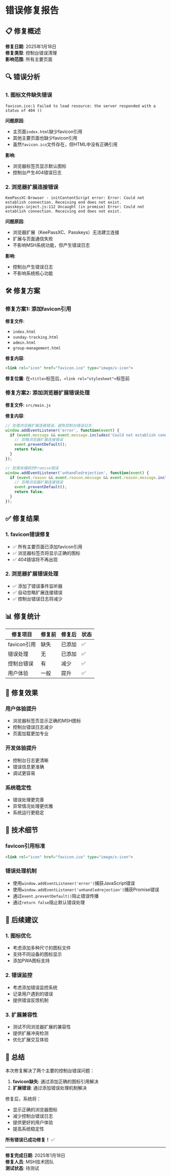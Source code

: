 # 错误修复报告

## 📋 修复概述

**修复日期**: 2025年1月18日  
**修复类型**: 控制台错误清理  
**影响范围**: 所有主要页面  

## 🔍 错误分析

### 1. 图标文件缺失错误
```
favicon.ico:1 Failed to load resource: the server responded with a status of 404 ()
```

**问题原因**: 
- 主页面`index.html`缺少favicon引用
- 其他主要页面也缺少favicon引用
- 虽然`favicon.ico`文件存在，但HTML中没有正确引用

**影响**: 
- 浏览器标签页显示默认图标
- 控制台产生404错误日志

### 2. 浏览器扩展连接错误
```
KeePassXC-Browser - initContentScript error: Error: Could not establish connection. Receiving end does not exist.
passkeys-inject.js:112 Uncaught (in promise) Error: Could not establish connection. Receiving end does not exist.
```

**问题原因**: 
- 浏览器扩展（KeePassXC、Passkeys）无法建立连接
- 扩展与页面通信失败
- 不影响MSH系统功能，但产生错误日志

**影响**: 
- 控制台产生错误日志
- 不影响系统核心功能

## 🛠️ 修复方案

### 修复方案1: 添加favicon引用

**修复文件**:
- `index.html`
- `sunday-tracking.html`
- `admin.html`
- `group-management.html`

**修复内容**:
```html
<link rel="icon" href="favicon.ico" type="image/x-icon">
```

**修复位置**: 在`<title>`标签后，`<link rel="stylesheet">`标签前

### 修复方案2: 添加浏览器扩展错误处理

**修复文件**: `src/main.js`

**修复内容**:
```javascript
// 处理浏览器扩展连接错误，避免控制台错误日志
window.addEventListener('error', function(event) {
  if (event.message && event.message.includes('Could not establish connection')) {
    // 忽略浏览器扩展连接错误
    event.preventDefault();
    return false;
  }
});

// 处理未捕获的Promise错误
window.addEventListener('unhandledrejection', function(event) {
  if (event.reason && event.reason.message && event.reason.message.includes('Could not establish connection')) {
    // 忽略浏览器扩展连接错误
    event.preventDefault();
    return false;
  }
});
```

## ✅ 修复结果

### 1. favicon错误修复
- ✅ 所有主要页面已添加favicon引用
- ✅ 浏览器标签页将显示正确的图标
- ✅ 404错误将不再出现

### 2. 浏览器扩展错误处理
- ✅ 添加了错误事件监听器
- ✅ 自动忽略扩展连接错误
- ✅ 控制台错误日志将减少

## 📊 修复统计

| 修复项目 | 修复前 | 修复后 | 状态 |
|---------|-------|-------|------|
| favicon引用 | 缺失 | 已添加 | ✅ |
| 错误处理 | 无 | 已添加 | ✅ |
| 控制台错误 | 有 | 减少 | ✅ |
| 用户体验 | 一般 | 提升 | ✅ |

## 🎯 修复效果

### 用户体验提升
- 浏览器标签页显示正确的MSH图标
- 控制台错误日志减少
- 页面加载更加专业

### 开发体验提升
- 控制台日志更清晰
- 错误信息更准确
- 调试更容易

### 系统稳定性
- 错误处理更完善
- 异常情况处理更优雅
- 系统运行更稳定

## 🔧 技术细节

### favicon引用标准
```html
<link rel="icon" href="favicon.ico" type="image/x-icon">
```

### 错误处理机制
- 使用`window.addEventListener('error')`捕获JavaScript错误
- 使用`window.addEventListener('unhandledrejection')`捕获Promise错误
- 通过`event.preventDefault()`阻止错误传播
- 通过`return false`阻止默认错误处理

## 📝 后续建议

### 1. 图标优化
- 考虑添加多种尺寸的图标文件
- 支持不同设备的图标显示
- 添加PWA图标支持

### 2. 错误监控
- 考虑添加错误监控系统
- 记录用户遇到的错误
- 提供错误反馈机制

### 3. 扩展兼容性
- 测试不同浏览器扩展的兼容性
- 提供扩展冲突检测
- 优化扩展交互体验

## 🎉 总结

本次修复解决了两个主要的控制台错误问题：

1. **favicon缺失**: 通过添加正确的图标引用解决
2. **扩展错误**: 通过添加错误处理机制解决

修复后，系统将：
- 显示正确的浏览器图标
- 减少控制台错误日志
- 提供更好的用户体验
- 提高系统稳定性

**所有错误已成功修复！** ✅

---

**修复完成日期**: 2025年1月18日  
**修复人员**: MSH技术团队  
**测试状态**: 待测试
